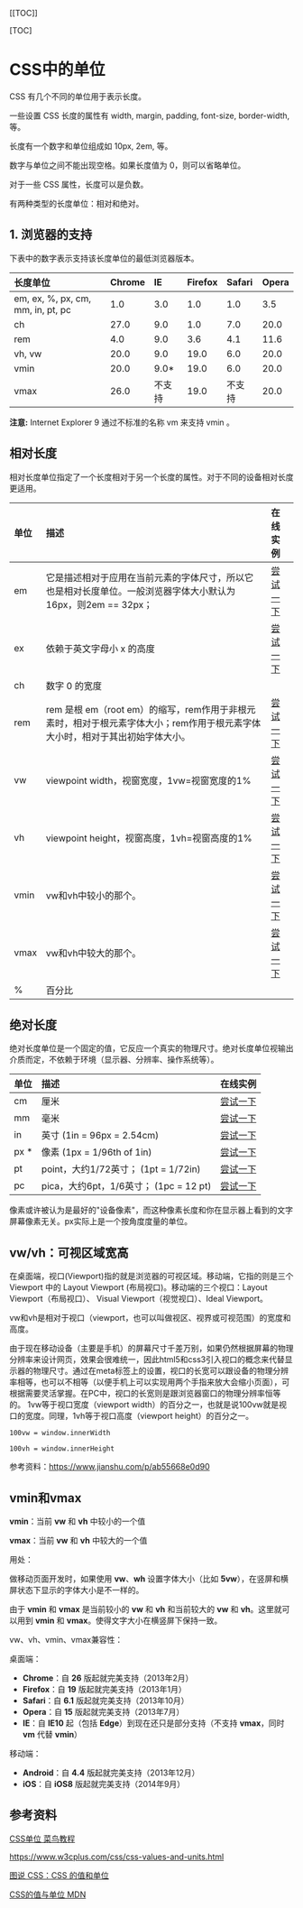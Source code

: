 [[TOC]]

[TOC]

# CSS中的单位

CSS 有几个不同的单位用于表示长度。

一些设置 CSS 长度的属性有 width, margin, padding, font-size, border-width, 等。

长度有一个数字和单位组成如 10px, 2em, 等。

数字与单位之间不能出现空格。如果长度值为 0，则可以省略单位。

对于一些 CSS 属性，长度可以是负数。

有两种类型的长度单位：相对和绝对。

## 1. 浏览器的支持

下表中的数字表示支持该长度单位的最低浏览器版本。

| 长度单位                          | Chrome | IE     | Firefox | Safari | Opera |
| :-------------------------------- | :----- | :----- | :------ | :----- | :---- |
| em, ex, %, px, cm, mm, in, pt, pc | 1.0    | 3.0    | 1.0     | 1.0    | 3.5   |
| ch                                | 27.0   | 9.0    | 1.0     | 7.0    | 20.0  |
| rem                               | 4.0    | 9.0    | 3.6     | 4.1    | 11.6  |
| vh, vw                            | 20.0   | 9.0    | 19.0    | 6.0    | 20.0  |
| vmin                              | 20.0   | 9.0*   | 19.0    | 6.0    | 20.0  |
| vmax                              | 26.0   | 不支持 | 19.0    | 不支持 | 20.0  |

**注意:** Internet Explorer 9 通过不标准的名称 vm 来支持 vmin 。

## 相对长度

相对长度单位指定了一个长度相对于另一个长度的属性。对于不同的设备相对长度更适用。

| 单位 | 描述                                                         | 在线实例                                                     |
| :--- | :----------------------------------------------------------- | :----------------------------------------------------------- |
| em   | 它是描述相对于应用在当前元素的字体尺寸，所以它也是相对长度单位。一般浏览器字体大小默认为16px，则2em == 32px； | [尝试一下](https://www.runoob.com/try/tryit.php?filename=trycss_unit_em) |
| ex   | 依赖于英文字母小 x 的高度                                    | [尝试一下](https://www.runoob.com/try/tryit.php?filename=trycss_unit_ex) |
| ch   | 数字 0 的宽度                                                |                                                              |
| rem  | rem 是根 em（root em）的缩写，rem作用于非根元素时，相对于根元素字体大小；rem作用于根元素字体大小时，相对于其出初始字体大小。 | [尝试一下](https://www.runoob.com/try/tryit.php?filename=trycss_unit_rem) |
| vw   | viewpoint width，视窗宽度，1vw=视窗宽度的1%                  | [尝试一下](https://www.runoob.com/try/tryit.php?filename=trycss_unit_vw) |
| vh   | viewpoint height，视窗高度，1vh=视窗高度的1%                 | [尝试一下](https://www.runoob.com/try/tryit.php?filename=trycss_unit_vh) |
| vmin | vw和vh中较小的那个。                                         | [尝试一下](https://www.runoob.com/try/tryit.php?filename=trycss_unit_vmin) |
| vmax | vw和vh中较大的那个。                                         | [尝试一下](https://www.runoob.com/try/tryit.php?filename=trycss_unit_vmax) |
| %    | 百分比                                                       |                                                              |



## 绝对长度

绝对长度单位是一个固定的值，它反应一个真实的物理尺寸。绝对长度单位视输出介质而定，不依赖于环境（显示器、分辨率、操作系统等）。

| 单位 | 描述                                   | 在线实例                                                     |
| :--- | :------------------------------------- | :----------------------------------------------------------- |
| cm   | 厘米                                   | [尝试一下](https://www.runoob.com/try/tryit.php?filename=trycss_unit_cm) |
| mm   | 毫米                                   | [尝试一下](https://www.runoob.com/try/tryit.php?filename=trycss_unit_mm) |
| in   | 英寸 (1in = 96px = 2.54cm)             | [尝试一下](https://www.runoob.com/try/tryit.php?filename=trycss_unit_in) |
| px * | 像素 (1px = 1/96th of 1in)             | [尝试一下](https://www.runoob.com/try/tryit.php?filename=trycss_unit_px) |
| pt   | point，大约1/72英寸； (1pt = 1/72in)   | [尝试一下](https://www.runoob.com/try/tryit.php?filename=trycss_unit_pt) |
| pc   | pica，大约6pt，1/6英寸； (1pc = 12 pt) | [尝试一下](https://www.runoob.com/try/tryit.php?filename=trycss_unit_pc) |

像素或许被认为是最好的"设备像素"，而这种像素长度和你在显示器上看到的文字屏幕像素无关。px实际上是一个按角度度量的单位。

## vw/vh：可视区域宽高

在桌面端，视口(Viewport)指的就是浏览器的可视区域。移动端，它指的则是三个 Viewport 中的 Layout Viewport (布局视口)。移动端的三个视口：Layout Viewport（布局视口）、 Visual Viewport（视觉视口）、Ideal Viewport。

vw和vh是相对于视口（viewport，也可以叫做视区、视界或可视范围）的宽度和高度。

由于现在移动设备（主要是手机）的屏幕尺寸千差万别，如果仍然根据屏幕的物理分辨率来设计网页，效果会很难统一，因此html5和css3引入视口的概念来代替显示器的物理尺寸。通过在meta标签上的设置，视口的长宽可以跟设备的物理分辨率相等，也可以不相等（以便手机上可以实现用两个手指来放大会缩小页面），可根据需要灵活掌握。在PC中，视口的长宽则是跟浏览器窗口的物理分辨率恒等的。
 1vw等于视口宽度（viewport width）的百分之一，也就是说100vw就是视口的宽度。同理，1vh等于视口高度（viewport height）的百分之一。

`100vw = window.innerWidth`

`100vh = window.innerHeight`

参考资料：https://www.jianshu.com/p/ab55668e0d90

## vmin和vmax

**vmin**：当前 **vw** 和 **vh** 中较小的一个值

**vmax**：当前 **vw** 和 **vh** 中较大的一个值

用处：

做移动页面开发时，如果使用 **vw**、**wh** 设置字体大小（比如 **5vw**），在竖屏和横屏状态下显示的字体大小是不一样的。

由于 **vmin** 和 **vmax** 是当前较小的 **vw** 和 **vh** 和当前较大的 **vw** 和 **vh**。这里就可以用到 **vmin** 和 **vmax**。使得文字大小在横竖屏下保持一致。

vw、vh、vmin、vmax兼容性：

桌面端：

-   **Chrome**：自 **26** 版起就完美支持（2013年2月）
-   **Firefox**：自 **19** 版起就完美支持（2013年1月）
-   **Safari**：自 **6.1** 版起就完美支持（2013年10月）
-   **Opera**：自 **15** 版起就完美支持（2013年7月）
-   **IE**：自 **IE10** 起（包括 **Edge**）到现在还只是部分支持（不支持 **vmax**，同时 **vm** 代替 **vmin**）

移动端：

-   **Android**：自 **4.4** 版起就完美支持（2013年12月）
-   **iOS**：自 **iOS8** 版起就完美支持（2014年9月）











## 参考资料

[CSS单位 菜鸟教程](https://www.runoob.com/cssref/css-units.html)

https://www.w3cplus.com/css/css-values-and-units.html

[图说 CSS：CSS 的值和单位 ](https://www.codercto.com/a/51004.html)

[CSS的值与单位 MDN](https://developer.mozilla.org/zh-CN/docs/Learn/CSS/Building_blocks/Values_and_units)



